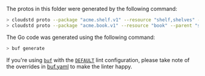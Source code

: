 The protos in this folder were generated by the following command:

```sh
> cloudstd proto --package "acme.shelf.v1" --resource "shelf,shelves" --google
> cloudstd proto --package "acme.book.v1" --resource "book" --parent "shelf,shelves" --google
```

The Go code was generated using the following command:

```sh
> buf generate
```

If you're using [`buf`](https://docs.buf.build/introduction) with the [`DEFAULT`](https://docs.buf.build/lint/rules#default) lint configuration, please take note of the overrides in [buf.yaml](./buf.yaml) to make the linter happy.

